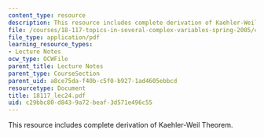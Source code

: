 ```yaml
---
content_type: resource
description: This resource includes complete derivation of Kaehler-Weil Theorem.
file: /courses/18-117-topics-in-several-complex-variables-spring-2005/c29bbc80d8439a72beaf3d571e496c55_18117_lec24.pdf
file_type: application/pdf
learning_resource_types:
- Lecture Notes
ocw_type: OCWFile
parent_title: Lecture Notes
parent_type: CourseSection
parent_uid: a8ce75da-f40b-c5f0-b927-1ad4605ebbcd
resourcetype: Document
title: 18117_lec24.pdf
uid: c29bbc80-d843-9a72-beaf-3d571e496c55
---
```

This resource includes complete derivation of Kaehler-Weil Theorem.

